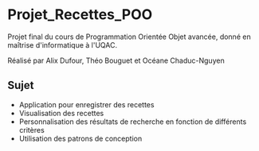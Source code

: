# Projet_Recettes_POO

Projet final du cours de Programmation Orientée Objet avancée, donné en maîtrise d'informatique à l'UQAC.

Réalisé par Alix Dufour, Théo Bouguet et Océane Chaduc-Nguyen

## Sujet 

- Application pour enregistrer des recettes 
- Visualisation des recettes
- Personnalisation des résultats de recherche en fonction de différents critères
- Utilisation des patrons de conception 
